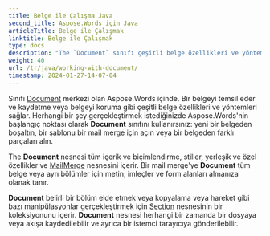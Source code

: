 ```yaml
---
title: Belge ile Çalışma Java
second_title: Aspose.Words için Java
articleTitle: Belge ile Çalışmak
linktitle: Belge ile Çalışmak
type: docs
description: "The `Document` sınıfı çeşitli belge özellikleri ve yöntemler sağlar. `Document` sınıfını, Aspose.Words ile yapmak istediğiniz her şey için başlangıç noktası olarak kullanırsınız. Java `Document` nesnesi kaydedilebilir bir dosyaya veya akışa ve ayrıca bir tarayıcıya gönderilebilir."
weight: 40
url: /tr/java/working-with-document/
timestamp: 2024-01-27-14-07-04
---
```


Sınıfı [Document](https://reference.aspose.com/words/java/com.aspose.words/document/) merkezi olan Aspose.Words içinde. Bir belgeyi temsil eder ve kaydetme veya belgeyi koruma gibi çeşitli belge özellikleri ve yöntemleri sağlar. Herhangi bir şey gerçekleştirmek istediğinizde Aspose.Words'nin başlangıç noktası olarak **Document** sınıfını kullanırsınız: yeni bir belgeden boşaltın, bir şablonu bir mail merge için açın veya bir belgeden farklı parçaları alın.

The **Document** nesnesi tüm içerik ve biçimlendirme, stiller, yerleşik ve özel özellikler ve [MailMerge](https://reference.aspose.com/words/java/com.aspose.words/mailmerge/) nesnesini içerir. Bir mail merge'ye **Document** tüm belge veya ayrı bölümler için metin, imleçler ve form alanları almanıza olanak tanır.

**Document** belirli bir bölüm elde etmek veya kopyalama veya hareket gibi bazı manipülasyonlar gerçekleştirmek için [Section](https://reference.aspose.com/words/java/com.aspose.words/section/) nesnesinin bir koleksiyonunu içerir. **Document** nesnesi herhangi bir zamanda bir dosyaya veya akışa kaydedilebilir ve ayrıca bir istemci tarayıcıya gönderilebilir.
